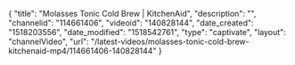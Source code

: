 {
    "title": "Molasses Tonic Cold Brew | KitchenAid",
    "description": "",
    "channelid": "114661406",
    "videoid": "140828144",
    "date_created": "1518203556",
    "date_modified": "1518542761",
    "type": "captivate",
    "layout": "channelVideo",
    "url": "\/latest-videos\/molasses-tonic-cold-brew-kitchenaid-mp4\/114661406-140828144"
}